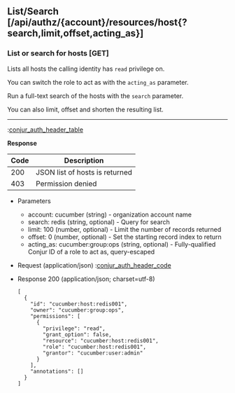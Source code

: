 ## List/Search [/api/authz/{account}/resources/host{?search,limit,offset,acting_as}]

### List or search for hosts [GET]

Lists all hosts the calling identity has `read` privilege on.

You can switch the role to act as with the `acting_as` parameter.

Run a full-text search of the hosts with the `search` parameter.

You can also limit, offset and shorten the resulting list.

---

:[conjur_auth_header_table](partials/conjur_auth_header_table.md)

**Response**

|Code|Description|
|----|-----------|
|200|JSON list of hosts is returned|
|403|Permission denied|

+ Parameters
    + account: cucumber (string) - organization account name
    + search: redis (string, optional) - Query for search
    + limit: 100 (number, optional) - Limit the number of records returned
    + offset: 0 (number, optional) - Set the starting record index to return
    + acting_as: cucumber:group:ops (string, optional) - Fully-qualified Conjur ID of a role to act as, query-escaped

+ Request (application/json)
    :[conjur_auth_header_code](partials/conjur_auth_header_code.md)

+ Response 200 (application/json; charset=utf-8)

    ```
    [
      {
        "id": "cucumber:host:redis001",
        "owner": "cucumber:group:ops",
        "permissions": [
          {
            "privilege": "read",
            "grant_option": false,
            "resource": "cucumber:host:redis001",
            "role": "cucumber:host:redis001",
            "grantor": "cucumber:user:admin"
          }
        ],
        "annotations": []
      }
    ]
    ```
